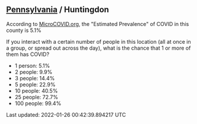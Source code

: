 
## [Pennsylvania](/united-states/pennsylvania) / Huntingdon

According to [MicroCOVID.org](http://microcovid.org),
the "Estimated Prevalence" of COVID in this county is 5.1%

If you interact with a certain number of people in this location
(all at once in a group, or spread out across the day), what is the chance that
1 or more of them has COVID?

- 1 person: 5.1%
- 2 people: 9.9%
- 3 people: 14.4%
- 5 people: 22.9%
- 10 people: 40.5%
- 25 people: 72.7%
- 100 people: 99.4%

Last updated: 2022-01-26 00:42:39.894217 UTC
